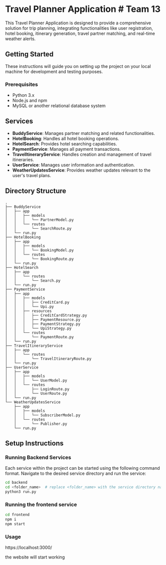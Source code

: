 # Travel Planner Application # Team 13

This Travel Planner Application is designed to provide a comprehensive solution for trip planning, integrating functionalities like user registration, hotel booking, itinerary generation, travel partner matching, and real-time weather alerts.

## Getting Started

These instructions will guide you on setting up the project on your local machine for development and testing purposes.

### Prerequisites

- Python 3.x
- Node.js and npm
- MySQL or another relational database system

## Services

- **BuddyService**: Manages partner matching and related functionalities.
- **HotelBooking**: Handles all hotel booking operations.
- **HotelSearch**: Provides hotel searching capabilities.
- **PaymentService**: Manages all payment transactions.
- **TravelItineraryService**: Handles creation and management of travel itineraries.
- **UserService**: Manages user information and authentication.
- **WeatherUpdatesService**: Provides weather updates relevant to the user's travel plans.

## Directory Structure

```plaintext
.
├── BuddyService
│   ├── app
│   │   ├── models
│   │   │   └── PartnerModel.py
│   │   └── routes
│   │       └── SearchRoute.py
│   └── run.py
├── HotelBooking
│   ├── app
│   │   ├── models
│   │   │   └── BookingModel.py
│   │   └── routes
│   │       └── BookingRoute.py
│   └── run.py
├── HotelSearch
│   ├── app
│   │   └── routes
│   │       └── Search.py
│   └── run.py
├── PaymentService
│   ├── app
│   │   ├── models
│   │   │   ├── CreditCard.py
│   │   │   └── Upi.py
│   │   ├── resources
│   │   │   ├── CreditCardStrategy.py
│   │   │   ├── PaymentResource.py
│   │   │   ├── PaymentStrategy.py
│   │   │   └── UpiStrategy.py
│   │   └── routes
│   │       └── PaymentRoute.py
│   └── run.py
├── TravelItineraryService
│   ├── app
│   │   └── routes
│   │       └── TravelItineraryRoute.py
│   └── run.py
├── UserService
│   ├── app
│   │   ├── models
│   │   │   └── UserModel.py
│   │   └── routes
│   │       ├── LoginRoute.py
│   │       └── UserRoute.py
│   └── run.py
└── WeatherUpdatesService
    ├── app
    │   ├── models
    │   │   └── SubscriberModel.py
    │   └── routes
    │       └── Publisher.py
    └── run.py

```
## Setup Instructions

### Running Backend Services

Each service within the project can be started using the following command format. Navigate to the desired service directory and run the service:

```bash
cd backend
cd <folder_name>  # replace <folder_name> with the service directory name
python3 run.py
```

### Running the frontend service
```bash
cd frontend 
npm i
npm start
```

### Usage 
https://localhost:3000/


the website will start working
